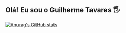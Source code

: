 ## Olá! Eu sou o Guilherme Tavares 🖐️

[![Anurag's GitHub stats](https://github-readme-stats.vercel.app/api?username=GuilhermeTavares21)](https://github.com/GuilhermeTavares21/github-readme-stats)

